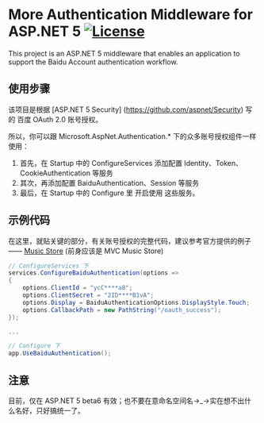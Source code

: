 # More Authentication Middleware for ASP.NET 5  [![License][License]](LICENSE-2.0.txt)

This project is an ASP.NET 5 middleware that enables an application to support the Baidu Account authentication workflow.

[License]: https://img.shields.io/badge/license-Apache_2.0-blue.svg?style=flat-square

## 使用步骤
该项目是根据 [ASP.NET 5 Security] (https://github.com/aspnet/Security) 写的 百度 OAuth 2.0 账号授权。

所以，你可以跟 Microsoft.AspNet.Authentication.* 下的众多账号授权组件一样使用：

1. 首先，在 Startup 中的 ConfigureServices 添加配置 Identity、Token、CookieAuthentication 等服务
2. 其次，再添加配置 BaiduAuthentication、Session 等服务
3. 最后，在 Startup 中的 Configure 里 开启使用 这些服务。

## 示例代码
在这里，就贴关键的部分，有关账号授权的完整代码，建议参考官方提供的例子 —— [Music Store](https://github.com/aspnet/MusicStore/tree/dev) (前身应该是 MVC Music Store)

``` csharp
// ConfigureServices 下
services.ConfigureBaiduAuthentication(options =>
{
    options.ClientId = "ycC****a8";
    options.ClientSecret = "2ID****B1vA";
    options.Display = BaiduAuthenticationOptions.DisplayStyle.Touch;
    options.CallbackPath = new PathString("/oauth_success"); 
});

...

// Configure 下
app.UseBaiduAuthentication();
```

## 注意
目前，仅在 ASP.NET 5 beta6 有效；也不要在意命名空间名→_→实在想不出什么名好，只好搞统一了。
